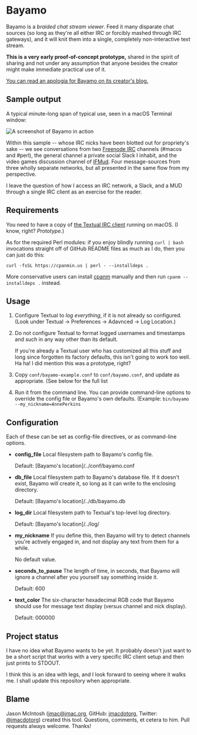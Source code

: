 # Bayamo

Bayamo is a _braided chat stream viewer_. Feed it many disparate chat sources (so long as they're all either IRC or forcibly mashed through IRC gateways), and it will knit them into a single, completely non-interactive text stream.

**This is a very early proof-of-concept prototype,** shared in the spirit of sharing and not under any assumption that anyone besides the creator might make immediate practical use of it.

[You can read an apologia for Bayamo on its creator's blog.](http://fogknife.com/2017-04-18-bayamo-a-braided-chat-stream-viewer.html)

## Sample output

A typical minute-long span of typical use, seen in a macOS Terminal window:

![A screenshot of Bayamo in action](http://fogknife.com/images/posts/bayamo-prototype.png)

Within this sample -- whose IRC nicks have been blotted out for propriety's sake -- we see conversations from two [Freenode IRC](http://freenode.net) channels (#macos and #perl), the general channel a private social Slack I inhabit, and the video games discussion channel of [IFMud](http://ifmud.port4000.com). Four message-sources from three wholly separate networks, but all presented in the same flow from my perspective.

I leave the question of how I access an IRC network, a Slack, and a MUD through a single IRC client as an exercise for the reader.

## Requirements

You need to have a copy of [the Textual IRC client](https://www.codeux.com/textual/) running on macOS. (I know, right? _Prototype._)

As for the required Perl modules: if you enjoy blindly running `curl | bash` invocations straight off of GitHub README files as much as I do, then you can just do this:

    curl -fsSL https://cpanmin.us | perl - --installdeps .
    
More conservative users can install [cpanm](https://github.com/miyagawa/cpanminus) manually and then run `cpanm --installdeps .` instead.


## Usage

1. Configure Textual to *log everything*, if it is not already so configured. (Look under Textual &rarr; Preferences &rarr; Adavnced &rarr; Log Location.)

1. Do not configure Textual to format logged usernames and timestamps and such in any way other than its default.

    If you're already a Textual user who has customized all this stuff and long since forgotten its factory defaults, this isn't going to work too well. Ha ha! I did mention this was a prototype, right?

1. Copy `conf/bayamo-example.conf` to `conf/bayamo.conf`, and update as appropriate. (See below for the full list

1. Run it from the command line. You can provide command-line options to override the config file or Bayamo's own defaults. (Example: `bin/bayamo --my_nickname=AnnePerkins`

## Configuration

Each of these can be set as config-file directives, or as command-line options.

* **config_file** Local filesystem path to Bayamo's config file.

    Default: [Bayamo's location]/../conf/bayamo.conf
    
* **db_file** Local filesystem path to Bayamo's database file. If it doesn't exist, Bayamo will create it, so long as it can write to the enclosing directory.

    Default: [Bayamo's location]/../db/bayamo.db
    
* **log_dir** Local filesystem path to Textual's top-level log directory.

    Default: [Bayamo's location]/../log/
    
* **my_nickname** If you define this, then Bayamo will try to detect channels you're actively engaged in, and not display any text from them for a while.

    No default value.
    
* **seconds_to_pause** The length of time, in seconds, that Bayamo will ignore a channel after you yourself say something inside it.

    Default: 600
    
* **text_color** The six-character hexadecimal RGB code that Bayamo should use for message text display (versus channel and nick display).

    Default: 000000

## Project status

I have no idea what Bayamo wants to be yet. It probably doesn't just want to be a short script that works with a very specific IRC client setup and then just prints to STDOUT.

I think this is an idea with legs, and I look forward to seeing where it walks me. I shall update this repository when appropriate.

## Blame

Jason McIntosh ([jmac@jmac.org](mailto:jmac@jmac.org), GitHub: [jmacdotorg](https://github.com/jmacdotorg), Twitter: [@jmacdotorg](http://twitter.com/jmacdotorg)) created this tool. Questions, comments, et cetera to him. Pull requests always welcome. Thanks!